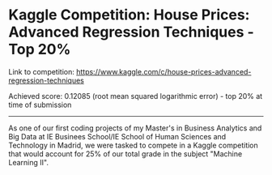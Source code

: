 # Kaggle Competition: House Prices: Advanced Regression Techniques - Top 20%

Link to competition: https://www.kaggle.com/c/house-prices-advanced-regression-techniques

Achieved score: 0.12085 (root mean squared logarithmic error) - top 20% at time of submission

------------------------------------------------------------------------------------------------------------------------------

As one of our first coding projects of my Master's in Business Analytics and Big Data at IE Businees School/IE School of Human Sciences and Technology in Madrid, we were tasked to compete in a Kaggle competition that would account for 25% of our total grade in the subject "Machine Learning II".


